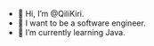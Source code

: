 - 👋 Hi, I’m @QiliKiri.
- 👀 I want to be a software engineer.
- 🌱 I’m currently learning Java.

<!---
QiliKiri/QiliKiri is a ✨ special ✨ repository because its `README.md` (this file) appears on your GitHub profile.
You can click the Preview link to take a look at your changes.
--->
